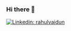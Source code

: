 ### Hi there 👋

<!--
**rvaidun/rvaidun** is a ✨ _special_ ✨ repository because its `README.md` (this file) appears on your GitHub profile.


-->
[![Linkedin: rahulvaidun](https://img.shields.io/badge/-thaianebraga-blue?style=flat-square&logo=Linkedin&logoColor=white&link=https://www.linkedin.com/in/rahulvaidun/)](https://www.linkedin.com/in/rahulvaidun/)
